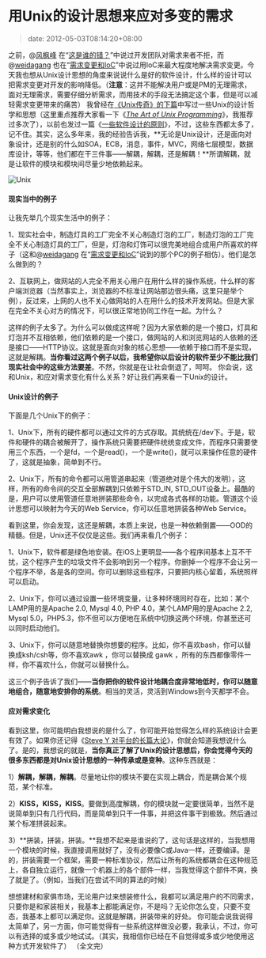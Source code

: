 # 用Unix的设计思想来应对多变的需求
>date: 2012-05-03T08:14:20+08:00


之前，@[风枫峰](http://weibo.com/hfcc?source=webim "风枫峰") 在“[这是谁的错？](/2012/%E8%BF%99%E5%88%B0%E5%BA%95%E6%98%AF%E8%B0%81%E4%B9%8B%E9%94%99%EF%BC%9F.md "这到底是谁之错？")”中说过开发团队对需求来者不拒，而@[weidagang](http://weibo.com/weidagang "weidagang") 也在“[需求变更和IoC](/2012/%E9%9C%80%E6%B1%82%E5%8F%98%E5%8C%96%E4%B8%8EIoC.md "需求变化与IoC")”中说过用IoC来最大程度地解决需求变更。今天我也想从Unix设计思想的角度来说说什么是好的软件设计，什么样的设计可以把需求变更对开发的影响降低。（**注意**：这并不能解决用户或是PM的无理需求，面对无理需求，需要仔细分析需求，而用技术的手段无法搞定这个事，但是可以减轻需求变更带来的痛苦） 我曾经在[《Unix传奇》的下篇](/2010/Unix%E4%BC%A0%E5%A5%87%28%E4%B8%8B%E7%AF%87%29.md)中写过一些Unix的设计哲学和思想（这里重点推荐大家看一下《*[The Art of Unix Programming](http://product.china-pub.com/197413)*》，我推荐过多次了），以前也发过一篇《[一些软件设计的原则](/2011/%E4%B8%80%E4%BA%9B%E8%BD%AF%E4%BB%B6%E8%AE%BE%E8%AE%A1%E7%9A%84%E5%8E%9F%E5%88%99.md "一些软件设计的原则")》，不过，这些东西都太多了，记不住。其实，这么多年来，我的经验告诉我，**无论是Unix设计，还是面向对象设计，还是别的什么如SOA，ECB，消息，事件，MVC，网络七层模型，数据库设计，等等，他们都在干三件事——解耦，解耦，还是解耦！**所谓解耦，就是让软件的模块和模块间尽量少地依赖起来。


![](/assets/images/coolshell.cn/wp-content/uploads/2012/05/Bannière-Unix-linux.jpg "Unix")


#### 现实当中的例子


让我先举几个现实生活中的例子：


1、现实社会中，制造灯具的工厂完全不关心制造灯泡的工厂，制造灯泡的工厂完全不关心制造灯具的工厂，但是，灯泡和灯饰可以很完美地组合成用户所喜欢的样子（这和@[weidagang](http://weibo.com/weidagang "weidagang") 在“[需求变更和IoC](/2012/%E9%9C%80%E6%B1%82%E5%8F%98%E5%8C%96%E4%B8%8EIoC.md "需求变化与IoC")”说到的那个PC的例子相仿）。他们是怎么做到的？


2、互联网上，做网站的人完全不用关心用户在用什么样的操作系统，什么样的客户端浏览器（当然事实上，浏览器的不标准让网站那边很头痛，这里只是举个例），反过来，上网的人也不关心做网站的人在用什么的技术开发网站。但是大家在完全不关心对方的情况下，可以很正常地协同工作在一起。为什么？


 这样的例子太多了。为什么可以做成这样呢？因为大家依赖的是一个接口，灯具和灯泡并不互相依赖，他们依赖的是一个接口，做网站的人和浏览网站的人依赖的还是接口——HTTP协议。这就是面向对象的核心思想——依赖于接口而不是实现，这就是解耦。**当你看过这两个例子以后，我希望你以后设计的软件至少不能比我们现实社会中的这些方法要差**。不然，你就是在让社会倒退了，呵呵。 你会说，这和Unix，和应对需求变化有什么关系？好让我们再来看一下Unix的设计。


#### Unix设计的例子


下面是几个Unix下的例子：


1、Unix下，所有的硬件都可以通过文件的方式存取。其统统在/dev下。于是，软件和硬件的耦合被解开了，操作系统只需要把硬件统统变成文件，而程序只需要使用三个东西，一个是fd，一个是read()，一个是write()，就可以来操作任意的硬件了，这就是抽象，简单到不行。


2、Unix下，所有的命令都可以用管道串起来（管道绝对是个伟大的发明），这样，所有的命令间的交互全部解耦到只依赖于STD\_IN, STD\_OUT设备上。最酷的是，用户可以使用管道任意地拼装那些命令，以完成各式各样的功能。管道这个设计思想可以映射为今天的Web Service，你可以任意地拼装各种Web Service。


看到这里，你会发现，这还是解耦，本质上来说，也是一种依赖倒置——OOD的精髓。但是，Unix还不仅仅是这些。我们再来看几个例子：


1、Unix下，软件都是绿色地安装。在iOS上更明显——各个程序间基本上互不干扰，这个程序产生的垃圾文件不会影响到另一个程序。你删掉一个程序不会让另一个程序不举，各是各的空间。你可以删除这些程序，只要把内核心留着，系统照样可以启动。


2、Unix下，你可以通过设置一些环境变量，让多种环境同时存在，比如：某个LAMP用的是Apache 2.0, Mysql 4.0, PHP 4.0，某个LAMP用的是Apache 2.2, Mysql 5.0，PHP5.3，你不但可以方便地在系统中切换这两个环境，你甚至还可以同时启动他们。


3、Unix下，你可以随意地替换你想要的程序。比如，你不喜欢bash，你可以替换成ksh/csh等，你不喜欢awk ，你可以替换成 gawk ，所有的东西都像零件一样，你不喜欢什么，你就可以替换什么。


这三个例子告诉了我们——**当你把你的软件设计地耦合度非常地低时，你可以随意地组合，随意地安排你的系统**。相当的灵活，灵活到Windows到今天都学不会。


#### 应对需求变化


看到这里，你可能明白我想说的是什么了，你可能开始觉得怎么样的系统设计会更有效了。如果你还记得《[Steve Y 对平台的长篇大论](/2011/SteveY%E5%AF%B9Amazon%E5%92%8CGoogle%E5%B9%B3%E5%8F%B0%E7%9A%84%E5%90%90%E6%A7%BD.md "SteveY对Amazon和Google平台的长篇大论")》，你就会知道我想说什么了。是的，我想说的就是，**当你真正了解了Unix的设计思想后，你会觉得今天的很多东西都是对Unix设计思想的一种传承或是变种**。这种东西就是：


1）**解耦，解耦，解耦**。尽量地让你的模块不要在实现上耦合，而是耦合某个规范，某个标准。


2）**KISS，KISS，KISS**。要做到高度解耦，你的模块就一定要很简单，当然不是说简单到只有几行代码，而是简单到只干一件事，并把这件事干到极致。然后通过某个标准拼装起来。


3）**拼装，拼装，拼装。**我想不起来是谁说的了，这句话是这样的，当我想用一个模块的时候，我直接调用就好了，没有必要像C或Java一样，还要编译。是的，拼装需要一个框架，需要一种标准协议，然后让所有的系统都耦合在这种规范上，各自独立运行，就像一个机器上的各个部件一样，当我觉得这个部件不爽，换了就是了。（例如，当我们在尝试不同的算法的时候）


想想建材和家俱市场，无论用户过来想装修什么，我都可以满足用户的不同需求，只要你是和家装相关，我基本上都能满足你，不是吗？无论你怎么变，只要不变态，我基本上都可以满足你。这就是解耦，拼装带来的好处。 你可能会说我说得太简单了，另一方面，你可能觉得有一些系统这样做没必要，我承认，不过，你可以有选择的或多或少地试试。（其实，我相信你已经在不自觉得或多或少地使用这种方式开发软件了） （全文完）




